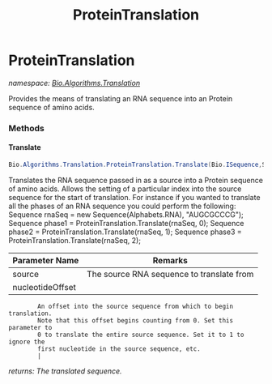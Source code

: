 ﻿---
title: ProteinTranslation
---

# ProteinTranslation
_namespace: [Bio.Algorithms.Translation](N-Bio.Algorithms.Translation.html)_

Provides the means of translating an RNA sequence into an Protein
 sequence of amino acids.

### Methods

#### Translate
```csharp
Bio.Algorithms.Translation.ProteinTranslation.Translate(Bio.ISequence,System.Int32)
```
Translates the RNA sequence passed in as a source into a Protein
 sequence of amino acids. Allows the setting of a particular index
 into the source sequence for the start of translation.
 For instance if you wanted to translate all the phases of an RNA
 sequence you could perform the following:
 Sequence rnaSeq = new Sequence(Alphabets.RNA), "AUGCGCCCG");
 Sequence phase1 = ProteinTranslation.Translate(rnaSeq, 0);
 Sequence phase2 = ProteinTranslation.Translate(rnaSeq, 1);
 Sequence phase3 = ProteinTranslation.Translate(rnaSeq, 2);

|Parameter Name|Remarks|
|--------------|-------|
|source|The source RNA sequence to translate from|
|nucleotideOffset|
            An offset into the source sequence from which to begin translation.
            Note that this offset begins counting from 0. Set this parameter to
            0 to translate the entire source sequence. Set it to 1 to ignore the
            first nucleotide in the source sequence, etc.
            |

_returns: The translated sequence._




